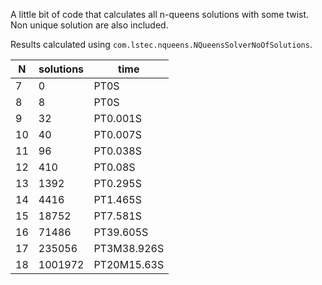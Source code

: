 
A little bit of code that calculates all n-queens solutions with some twist.
Non unique solution are also included.

Results calculated using `com.lstec.nqueens.NQueensSolverNoOfSolutions`.

| N | solutions | time |
|---|-----------|------|
| 7 | 0 | PT0S |
| 8 | 8 | PT0S |
| 9 | 32 | PT0.001S |
| 10 | 40 | PT0.007S |
| 11 | 96 | PT0.038S |
| 12 | 410 | PT0.08S |
| 13 | 1392 | PT0.295S |
| 14 | 4416 | PT1.465S |
| 15 | 18752 | PT7.581S |
| 16 | 71486 | PT39.605S |
| 17 | 235056 | PT3M38.926S |
| 18 | 1001972 | PT20M15.63S |